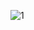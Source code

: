 ![1](https://img-blog.csdnimg.cn/20190119115507531.png?x-oss-process=image/watermark,type_ZmFuZ3poZW5naGVpdGk,shadow_10,text_aHR0cHM6Ly9ibG9nLmNzZG4ubmV0L2R6eXN1bnNoaW5l,size_16,color_FFFFFF,t_70)